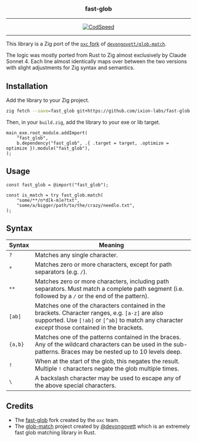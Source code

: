 <p align="center">
  <h3 align="center">fast-glob</h3>
</p>

---

<div align="center">

[![CodSpeed](https://img.shields.io/endpoint?url=https://codspeed.io/badge.json)](https://codspeed.io/ixion-labs/fast-glob)

</div>

---

This library is a Zig port of the [`oxc` fork](https://github.com/oxc-project/fast-glob) of [`devongovett/glob-match`](https://github.com/devongovett/glob-match).

The logic was mostly ported from Rust to Zig almost exclusively by Claude Sonnet 4. Each line almost identically maps over between the two versions with slight adjustments for Zig syntax and semantics.

## Installation

Add the library to your Zig project.

```sh
zig fetch --save=fast_glob git+https://github.com/ixion-labs/fast-glob
```

Then, in your `build.zig`, add the library to your exe or lib target.

```zig
main_exe.root_module.addImport(
    "fast_glob",
    b.dependency("fast_glob", .{ .target = target, .optimize = optimize }).module("fast_glob"),
);
```

## Usage

```zig
const fast_glob = @import("fast_glob");

const is_match = try fast_glob.match(
    "some/**/n*d[k-m]e?txt",
    "some/a/bigger/path/to/the/crazy/needle.txt",
);
```

## Syntax

| Syntax  | Meaning                                                                                                                                                                                             |
| ------- | --------------------------------------------------------------------------------------------------------------------------------------------------------------------------------------------------- |
| `?`     | Matches any single character.                                                                                                                                                                       |
| `*`     | Matches zero or more characters, except for path separators (e.g. `/`).                                                                                                                             |
| `**`    | Matches zero or more characters, including path separators. Must match a complete path segment (i.e. followed by a `/` or the end of the pattern).                                                  |
| `[ab]`  | Matches one of the characters contained in the brackets. Character ranges, e.g. `[a-z]` are also supported. Use `[!ab]` or `[^ab]` to match any character _except_ those contained in the brackets. |
| `{a,b}` | Matches one of the patterns contained in the braces. Any of the wildcard characters can be used in the sub-patterns. Braces may be nested up to 10 levels deep.                                     |
| `!`     | When at the start of the glob, this negates the result. Multiple `!` characters negate the glob multiple times.                                                                                     |
| `\`     | A backslash character may be used to escape any of the above special characters.                                                                                                                    |

## Credits

- The [fast-glob](https://github.com/oxc-project/fast-glob) fork created by the `oxc` team.
- The [glob-match](https://github.com/devongovett/glob-match) project created by [@devongovett](https://github.com/devongovett) which is an extremely fast glob matching library in Rust.
